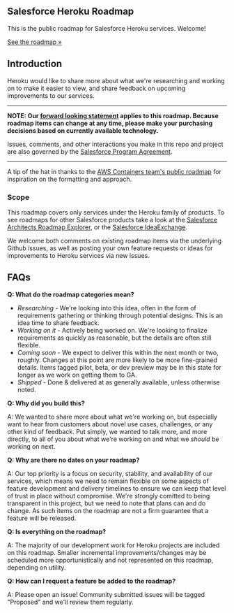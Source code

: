 ## Salesforce Heroku Roadmap

This is the public roadmap for Salesforce Heroku services. Welcome!

[See the roadmap »](https://github.com/orgs/heroku/projects/130)

## Introduction
Heroku would like to share more about what we're researching and working on to make it easier to view, and share feedback on upcoming improvements to our services.

--- 

**NOTE: Our [forward looking statement](http://investor.salesforce.com/about-us/investor/forward-looking-statements/) applies to this roadmap. Because roadmap items can change at any time, please make your purchasing decisions based on currently available technology.**

Issues, comments, and other interactions you make in this repo and project are also governed by the [Salesforce Program Agreement](https://www.salesforce.com/company/program-agreement/). 

---


A tip of the hat in thanks to the [AWS Containers team's public roadmap](https://github.com/aws/containers-roadmap) for inspiration on the formatting and approach.



### Scope
This roadmap covers only services under the Heroku family of products. To see roadmaps for other Salesforce products take a look at the [Salesforce Architects Roadmap Explorer](https://architect.salesforce.com/roadmaps/roadmap-explorer), or the [Salesforce IdeaExchange](https://ideas.salesforce.com/).

We welcome both comments on existing roadmap items via the underlying Github issues, as well as posting your own feature requests or ideas for improvements to Heroku services via new issues.

## FAQs

**Q: What do the roadmap categories mean?** 

* *Researching* - We're looking into this idea, often in the form of requirements gathering or thinking through potential designs. This is an idea time to share feedback.
* *Working on it* - Actively being worked on. We're looking to finalize requirements as quickly as reasonable, but the details are often still flexible.
* *Coming soon* - We expect to deliver this within the next month or two, roughly. Changes at this point are more likely to be more fine-grained details. Items tagged pilot, beta, or dev preview may be in this state for longer as we work on getting them to GA.
* *Shipped* - Done & delivered at as generally available, unless otherwise noted.

**Q: Why did you build this?**

A: We wanted to share more about what we're working on, but especially want to hear from customers about novel use cases, challenges, or any other kind of feedback. Put simply, we wanted to talk more, and more directly, to all of you about what we're working on and what we _should_ be working on next.

**Q: Why are there no dates on your roadmap?**

A: Our top priority is a focus on security, stability, and availability of our services, which means we need to remain flexible on some aspects of feature development and delivery timelines to ensure we can keep that level of trust in place without compromise. We're strongly comitted to being transparent in this project, but we need to note that plans can and do change. As such items on the roadmap are not a firm guarantee that a feature will be released.


**Q: Is everything on the roadmap?**

A: The majority of our development work for Heroku projects are included on this roadmap. Smaller incremental improvements/changes may be scheduled more opportunistically and not represented on this roadmap, depending on utility.


**Q: How can I request a feature be added to the roadmap?**

A: Please open an issue! Community submitted issues will be tagged "Proposed" and we'll review them regularly.
